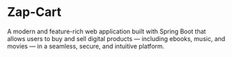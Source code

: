 # Zap-Cart
A modern and feature-rich web application built with Spring Boot that allows users to buy and sell digital products — including ebooks, music, and movies — in a seamless, secure, and intuitive platform.

